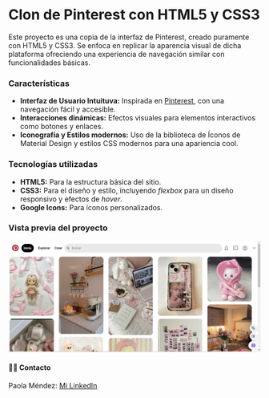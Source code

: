 # Clon de Pinterest con HTML5 y CSS3

Este proyecto es una copia de la interfaz de Pinterest, creado puramente con HTML5 y CSS3. Se enfoca en replicar la aparencia visual de dicha plataforma ofreciendo una experiencia de navegación similar con funcionalidades básicas.

### Características
+ **Interfaz de Usuario Intuituva:** Inspirada en [Pinterest](https://www.pinterest.es/), con una navegación fácil y accesible.
+ **Interacciones dinámicas:** Efectos visuales para elementos interactivos como botones y enlaces.
+ **Iconografía y Estilos modernos:** Uso de la biblioteca de Íconos de Material Design y estilos CSS modernos para una apariencia cool.

### Tecnologías utilizadas
+ **HTML5:** Para la estructura básica del sitio.
+ **CSS3:** Para el diseño y estilo, incluyendo *flexbox* para un diseño responsivo y efectos de *hover*.
+ **Google Icons:** Para íconos personalizados.

### Vista previa del proyecto
![Demo](/imagenes/vistaprevia.png)

#### 👩‍💻 Contacto
Paola Méndez: [Mi LinkedIn](https://www.linkedin.com/in/paola-m%C3%A9ndez-b9530a313/)
